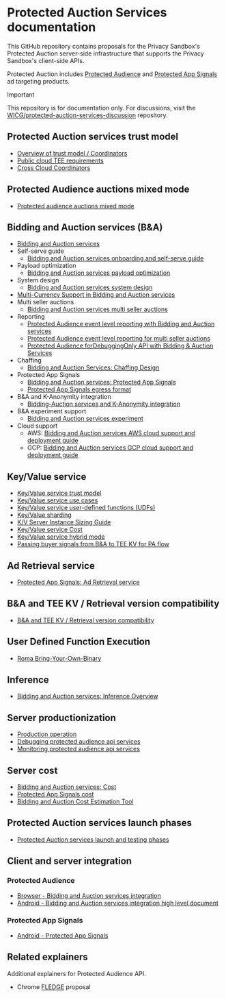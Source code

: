 # Protected Auction Services documentation

This GitHub repository contains proposals for the Privacy Sandbox's
Protected Auction server-side infrastructure that supports the Privacy
Sandbox's client-side APIs.

Protected Auction includes [Protected Audience](https://github.com/WICG/turtledove/blob/main/FLEDGE.md)
and [Protected App Signals](https://developer.android.com/design-for-safety/privacy-sandbox/protected-app-signals)
ad targeting products.

> [!IMPORTANT]
> This repository is for documentation only. For discussions, visit the [WICG/protected-auction-services-discussion](https://github.com/WICG/protected-auction-services-discussion) repository.

## Protected Auction services trust model

* [Overview of trust model / Coordinators](trusted_services_overview.md)
* [Public cloud TEE requirements](public_cloud_tees.md)
* [Cross Cloud Coordinators](cross_cloud_coordinators.md)

## Protected Audience auctions mixed mode

* [Protected audience auctions mixed mode](protected_audience_auctions_mixed_mode.md)

## Bidding and Auction services (B&A)

* [Bidding and Auction services](bidding_auction_services_api.md)
* Self-serve guide
   * [Bidding and Auction services onboarding and self-serve guide](bidding_auction_services_onboarding_self_serve_guide.md)
* Payload optimization
   * [Bidding and Auction services payload optimization](https://github.com/privacysandbox/fledge-docs/blob/main/bidding-auction-services-payload-optimization.md)
* System design
  * [Bidding and Auction services system design](bidding_auction_services_system_design.md)
* [Multi-Currency Support in Bidding and Auction services](bidding_auction_services_bid_currency.md)
* Multi seller auctions
   * [Bidding and Auction services multi seller auctions](https://github.com/privacysandbox/fledge-docs/blob/main/bidding_auction_services_multi_seller_auctions.md)
* Reporting
   * [Protected Audience event level reporting with Bidding and Auction services](bidding_auction_event_level_reporting.md)
   * [Protected Audience event level reporting for multi seller auctions](bidding_auction_multiseller_event_level_reporting.md)
   * [Protected Audience forDebuggingOnly API with Bidding & Auction Services](bidding_auction_for_debugging_only_design.md)
* Chaffing
   * [Bidding and Auction Services: Chaffing Design](bidding_auction_services_chaffing.md)
* Protected App Signals
   * [Bidding and Auction services: Protected App Signals](bidding_auction_services_protected_app_signals.md)
   * [Protected App Signals egress format](https://github.com/privacysandbox/protected-auction-services-docs/blob/main/bidding_auction_services_protected_app_signals_egress.md)
* B&A and K-Anonymity integration
  * [Bidding-Auction services and K-Anonymity integration](bidding-auction-services-kanon-integration.md)
* B&A experiment support
   * [Bidding and Auction services experiment](bidding_auction_experiment.md)
* Cloud support
    * AWS: [Bidding and Auction services AWS cloud support and deployment guide](bidding_auction_services_aws_guide.md)
    * GCP: [Bidding and Auction services GCP cloud support and deployment guide](bidding_auction_services_gcp_guide.md)

## Key/Value service

* [Key/Value service trust model](key_value_service_trust_model.md)
* [Key/Value service use cases](key_value_service_use_cases.md)
* [Key/Value service user-defined functions (UDFs)](key_value_service_user_defined_functions.md)
* [Key/Value sharding](key_value_service_sharding.md)
* [K/V Server Instance Sizing Guide](key_value_service_instance_sizing_guide.md)
* [Key/Value service Cost](key_value_service_cost.md)
* [Key/Value service hybrid mode](key_value_service_hybrid_mode.md)
* [Passing buyer signals from B&A to TEE KV for PA flow](key_value_service_contextual_signals_propagation.md)

## Ad Retrieval service

* [Protected App Signals: Ad Retrieval service](https://github.com/privacysandbox/protected-auction-key-value-service/blob/main/docs/protected_app_signals/ad_retrieval_overview.md)

## B&A and TEE KV / Retrieval version compatibility

* [B&A and TEE KV / Retrieval version compatibility](release_compatibility_bidding_auction_key_value_services.md)

## User Defined Function Execution
* [Roma Bring-Your-Own-Binary](roma_bring_your_own_binary.md)

## Inference

* [Bidding and Auction services: Inference Overview](inference_overview.md)

## Server productionization

* [Production operation](production_operation.md)
* [Debugging protected audience api services](debugging_protected_audience_api_services.md)
* [Monitoring protected audience api services](monitoring_protected_audience_api_services.md)

## Server cost

* [Bidding and Auction services: Cost](bidding_auction_cost.md)
* [Protected App Signals cost](protected_app_signals_cost.md)
* [Bidding and Auction Cost Estimation Tool](bidding_auction_cost_estimation_tool.md)

## Protected Auction services launch phases

* [Protected Auction services launch and testing phases](protected_auction_services_launch_testing_phases.md)

## Client and server integration

### Protected Audience
* [Browser - Bidding and Auction services integration](https://github.com/WICG/turtledove/blob/main/FLEDGE_browser_bidding_and_auction_API.md)
* [Android - Bidding and Auction services integration high level document](https://developer.android.com/design-for-safety/privacy-sandbox/protected-audience-bidding-and-auction-services)

### Protected App Signals
* [Android - Protected App Signals](https://developer.android.com/design-for-safety/privacy-sandbox/protected-app-signals)

## Related explainers

Additional explainers for Protected Audience API.

* Chrome [FLEDGE](https://github.com/WICG/turtledove/blob/main/FLEDGE.md) proposal
